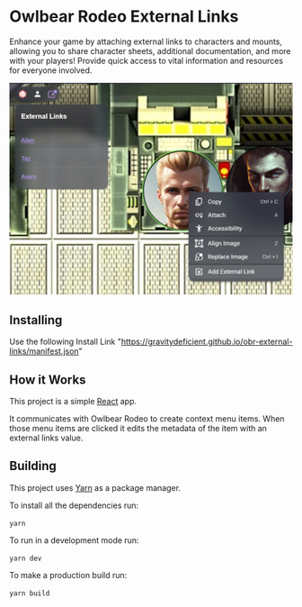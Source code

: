 # Owlbear Rodeo External Links

Enhance your game by attaching external links to characters and mounts, allowing you to share character sheets, additional documentation, and more with your players! Provide quick access to vital information and resources for everyone involved.

![Example](/docs/example.png)

## Installing

Use the following Install Link "https://gravitydeficient.github.io/obr-external-links/manifest.json"


## How it Works

This project is a simple [React](https://reactjs.org/) app.

It communicates with Owlbear Rodeo to create context menu items. When those menu items are clicked it edits the metadata of the item with an external links value.

## Building

This project uses [Yarn](https://yarnpkg.com/) as a package manager.

To install all the dependencies run:

`yarn`

To run in a development mode run:

`yarn dev`

To make a production build run:

`yarn build`
